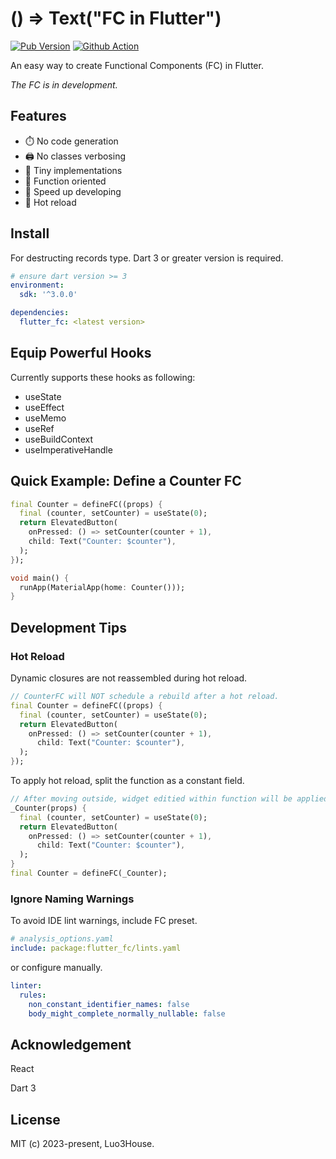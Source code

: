 # () => Text("FC in Flutter")

[![Pub Version](https://img.shields.io/pub/v/flutter_fc)](https://pub.dev/packages/flutter_fc)
[![Github Action](https://github.com/luo3house/flutter_fc/actions/workflows/test.yaml/badge.svg)](https://github.com/luo3house/flutter_fc/actions/workflows/test.yaml)

An easy way to create Functional Components (FC) in Flutter.

*The FC is in development.*

## Features

- ⏱️ No code generation
- 🖨️ No classes verbosing
- 📄 Tiny implementations
- 🧭 Function oriented
- 🐇 Speed up developing
- 🧱 Hot reload

## Install

For destructing records type. Dart 3 or greater version is required.

```yaml
# ensure dart version >= 3
environment:
  sdk: '^3.0.0'

dependencies:
  flutter_fc: <latest version>
```

## Equip Powerful Hooks

Currently supports these hooks as following:

- useState
- useEffect
- useMemo
- useRef
- useBuildContext
- useImperativeHandle

## Quick Example: Define a Counter FC

```dart
final Counter = defineFC((props) {
  final (counter, setCounter) = useState(0);
  return ElevatedButton(
    onPressed: () => setCounter(counter + 1),
    child: Text("Counter: $counter"),
  );
});

void main() {
  runApp(MaterialApp(home: Counter()));
}
```

## Development Tips

### Hot Reload

Dynamic closures are not reassembled during hot reload.

```dart
// CounterFC will NOT schedule a rebuild after a hot reload.
final Counter = defineFC((props) {
  final (counter, setCounter) = useState(0);
  return ElevatedButton(
    onPressed: () => setCounter(counter + 1),
      child: Text("Counter: $counter"),
  );
});
```

To apply hot reload, split the function as a constant field.

```dart
// After moving outside, widget editied within function will be applied during hot reload.
_Counter(props) {
  final (counter, setCounter) = useState(0);
  return ElevatedButton(
    onPressed: () => setCounter(counter + 1),
      child: Text("Counter: $counter"),
  );
}
final Counter = defineFC(_Counter);
```

### Ignore Naming Warnings

To avoid IDE lint warnings, include FC preset.

```yaml
# analysis_options.yaml
include: package:flutter_fc/lints.yaml
```

or configure manually.

```yaml
linter:
  rules:
    non_constant_identifier_names: false
    body_might_complete_normally_nullable: false
```

## Acknowledgement

React

Dart 3

## License

MIT (c) 2023-present, Luo3House.
